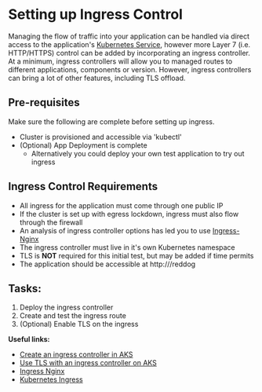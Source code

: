 # Setting up Ingress Control

Managing the flow of traffic into your application can be handled via direct access to the application's [Kubernetes Service](https://kubernetes.io/docs/concepts/services-networking/service/), however more Layer 7 (i.e. HTTP/HTTPS) control can be added by incorporating an ingress controller. At a minimum, ingress controllers will allow you to managed routes to different applications, components or version. However, ingress controllers can bring a lot of other features, including TLS offload.

## Pre-requisites

Make sure the following are complete before setting up ingress.

* Cluster is provisioned and accessible via 'kubectl'
* (Optional) App Deployment is complete
    * Alternatively you could deploy your own test application to try out ingress

## Ingress Control Requirements

* All ingress for the application must come through one public IP
* If the cluster is set up with egress lockdown, ingress must also flow through the firewall
* An analysis of ingress controller options has led you to use [Ingress-Nginx](https://github.com/kubernetes/ingress-nginx#readme)
* The ingress controller must live in it's own Kubernetes namespace
* TLS is **NOT** required for this initial test, but may be added if time permits
* The application should be accessible at http://<ingress-public-ip>/reddog

## Tasks:

1. Deploy the ingress controller
2. Create and test the ingress route
3. (Optional) Enable TLS on the ingress

**Useful links:**

* [Create an ingress controller in AKS](https://docs.microsoft.com/en-us/azure/aks/ingress-basic?tabs=azure-cli)
* [Use TLS with an ingress controller on AKS](https://docs.microsoft.com/en-us/azure/aks/ingress-tls?tabs=azure-cli)
* [Ingress Nginx](https://github.com/kubernetes/ingress-nginx#readme)
* [Kubernetes Ingress](https://kubernetes.io/docs/concepts/services-networking/ingress/)